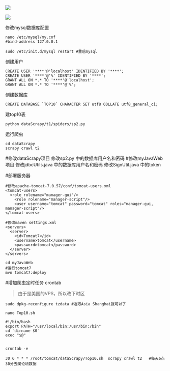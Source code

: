 

![](http://i.imgur.com/nZNgLgf.png)

![](http://i.imgur.com/rDJHDlT.jpg)

修改mysql数据库配置
```
nano /etc/mysql/my.cnf 
#bind-address 127.0.0.1 
```
```
sudo /etc/init.d/mysql restart #重启mysql
```

创建用户
```
CREATE USER '****'@'localhost' IDENTIFIED BY '****';
CREATE USER '****'@'%' IDENTIFIED BY '****';
GRANT ALL ON *.* TO '****'@'localhost';
GRANT ALL ON *.* TO '****'@'%';
```
创建数据库
```
CREATE DATABASE `TOP10` CHARACTER SET utf8 COLLATE utf8_general_ci;
```
建top10表
```
python dataScrapy/t1/spiders/sp2.py
```
运行爬虫
```
cd dataScrapy
scrapy crawl t2
```

#修改dataScrapy项目
修改sp2.py 中的数据库用户名和密码
#修改myJavaWeb项目
修改jdbcUtils.java 中的数据库用户名和密码
修改SignUtil.java 中的token

#部署服务器
```
#修改apache-tomcat-7.0.57/conf/tomcat-users.xml 
<tomcat-users>
  <role rolename="manager-gui"/>
    <role rolename="manager-script"/>
    <user username="tomcat" password="tomcat" roles="manager-gui, manager-script"/>
</tomcat-users>
```

```
#修改maven settings.xml
<servers>
  <server>
    <id>Tomcat7</id>
    <username>tomcat</username>
    <password>tomcat</password>
  </server>
</servers>
```

```
cd myJavaWeb
#运行tomcat7
mvn tomcat7:deploy
```

#增加爬虫定时任务 crontab

>由于是美国的VPS，所以改下时区

```
sudo dpkg-reconfigure tzdata #选取Asia Shanghai就可以了
```

```
nano Top10.sh

#!/bin/bash
export PATH="/usr/local/bin:/usr/bin:/bin"
cd `dirname $0`
exec "$@"


```

```
crontab -e 
```
```
30 6 * * * /root/tomcat/dataScrapy/Top10.sh  scrapy crawl t2   #每天6点30分去爬论坛数据
```
